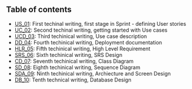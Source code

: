 ## Table of contents

* [US_01](US_01.pdf): First techinal writing, first stage in Sprint - defining User stories
* [UC_02](UC_02.pdf): Second techinal writing, getting started with Use cases
* [UCD_03](UCD_03.pdf): Third techinical writing, Use case description
* [DD_04](): Fourth techinical writing, Deployment documentation
* [HLR_05](HLR_05.pdf): Fifth techinical writing, High Level Requirement
* [SRS_06](): Sixth techinical writing, SRS Design
* [CD_07](CD_07.pdf): Seventh techinical writing, Class Diagram
* [SD_08](): Eighth techinical writing, Sequence Diagram
* [SDA_09](SDA_09.pdf): Ninth techinical writing, Archiecture and Screen Design
* [DB_10](DB_10.pdf): Tenth technical writing, Database Design 

